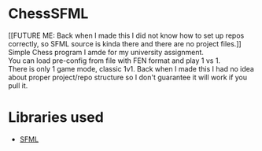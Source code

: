 # ChessSFML
[[FUTURE ME: Back when I made this I did not know how to set up repos correctly, so SFML source is kinda there and there are no project files.]]
Simple Chess program I amde for my university assignment.  
You can load pre-config from file with FEN format and play 1 vs 1.  
There is only 1 game mode, classic 1v1. 
Back when I made this I had no idea about proper project/repo structure so I don't guarantee it will work if you pull it.
# Libraries used
- [SFML](https://github.com/SFML/SFML)
